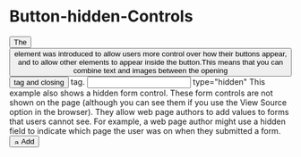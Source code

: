 # Button-hidden-Controls

<button>
The <button> element was introduced to allow users more control over how their buttons appear, and to allow other elements to appear inside the button.This means that you can 
combine text and images between the opening <button> tag and closing </button> tag.
<input>
type="hidden"
This example also shows a hidden form control. These form controls are not shown on the page (although you can see them if you use the View Source option in the browser). They allow web page authors to add values to forms that users cannot see. For example, a web page author might use a hidden field to indicate which page the user was on when they submitted a form.

<form action="http://www.example.com/add.php"> 
  <button><img src="images/add.gif" alt="add" 
   width="10" height="10" /> Add</button>
  <input type="hidden" name="bookmark" 
   value="lyrics" />
</form>
